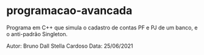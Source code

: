 # programacao-avancada
Programa em C++ que simula o cadastro de contas PF e PJ de um banco, e o anti-padrão Singleton.

Autor: Bruno Dall Stella Cardoso
Data: 25/06/2021
